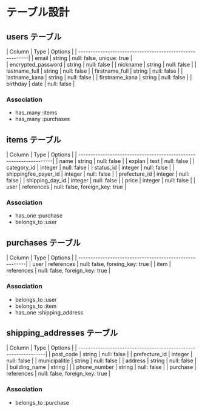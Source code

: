# テーブル設計

## users テーブル

| Column             | Type    | Options                   |
| ---------------------------------------------------------|
| email              | string  | null: false, unique: true |  
| encrypted_password | string  | null: false               |
| nickname           | string  | null: false               |
| lastname_full      | string  | null: false               |
| firstname_full     | string  | null: false               |
| lastname_kana      | string  | null: false               |
| firstname_kana     | string  | null: false               |
| birthday           | date    | null: false               |

### Association
- has_many :items
- has_many :purchases

## items テーブル

| Column               | Type       | Options                        |
| -------------------------------------------------------------------|
| name                 | string     | null: false                    |
| explan               | text       | null: false                    |
| category_id          | integer    | null: false                    |
| status_id            | integer    | null: false                    |
| shippingfee_payer_id | integer    | null: false                    |
| prefecture_id        | integer    | null: false                    |
| shipping_day_id      | integer    | null: false                    |
| price                | integer    | null: false                    |
| user                 | references | null: false, foreign_key: true |

### Association
- has_one :purchase
- belongs_to :user

## purchases テーブル

| Column    | Type       | Options                        |
| --------------------------------------------------------|
| user      | references | null: false, foreing_key: true |
| item      | references | null: false, foreign_key: true |

### Association
- belongs_to :user
- belongs_to :item
- has_one :shipping_address

## shipping_addresses テーブル

| Column            | Type       | Options                        |
| ----------------------------------------------------------------|
| post_code         | string     | null: false                    |
| prefecture_id     | integer    | null: false                    |
| municipalitie     | string     | null: false                    |
| address           | string     | null: false                    |
| building_name     | string     |                                |
| phone_number      | string     | null: false                    |
| purchase          | references | null: false, foreign_key: true |

### Association
- belongs_to :purchase